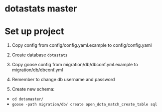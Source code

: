 dotastats master
===

# Set up project

1. Copy config from config/config.yaml.example to config/config.yaml

2. Create database `dotastats`

3. Copy goose config from migration/db/dbconf.yml.example to migration/db/dbconf.yml

4. Remember to change db username and password

5. Create new schema: 
 - `cd dotamaster/`
 - `goose -path migration/db/ create open_dota_match_create_table sql`



